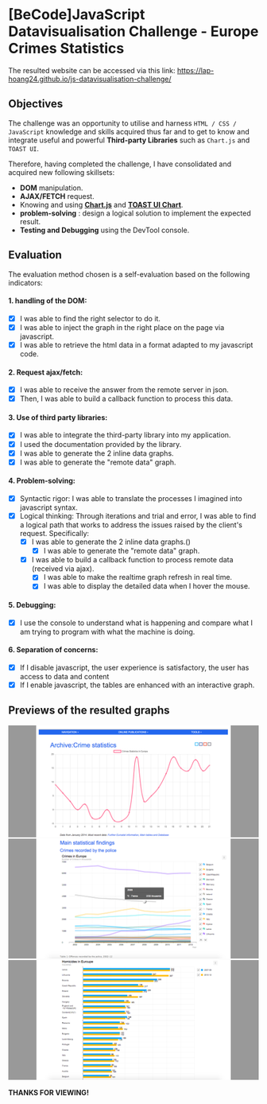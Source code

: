# [BeCode]JavaScript Datavisualisation Challenge - Europe Crimes Statistics

The resulted website can be accessed via this link: https://lap-hoang24.github.io/js-datavisualisation-challenge/

## Objectives 

The challenge was an opportunity to utilise and harness `HTML / CSS / JavaScript` knowledge and skills acquired thus far and to get to know and integrate useful and powerful **Third-party Libraries** such as `Chart.js` and `TOAST UI`. 

Therefore, having completed the challenge, I have consolidated and acquired new following skillsets:
- **DOM** manipulation.
- **AJAX/FETCH** request.
- Knowing and using [**Chart.js**](https://www.chartjs.org/) and [**TOAST UI Chart**](https://ui.toast.com/tui-chart/).
- **problem-solving** : design a logical solution to implement the expected result.
- **Testing and Debugging** using the DevTool console.

## Evaluation

The evaluation method chosen is a self-evaluation based on the following indicators:

#### 1. handling of the DOM:
- [x] I was able to find the right selector to do it.
- [x] I was able to inject the graph in the right place on the page via javascript.
- [x] I was able to retrieve the html data in a format adapted to my javascript code.
#### 2. Request ajax/fetch:
- [x] I was able to receive the answer from the remote server in json.
- [x] Then, I was able to build a callback function to process this data.
#### 3. Use of third party libraries:
- [x] I was able to integrate the third-party library into my application.
- [x] I used the documentation provided by the library.
- [x] I was able to generate the 2 inline data graphs.
- [x] I was able to generate the "remote data" graph.
#### 4. Problem-solving:
- [x] Syntactic rigor: I was able to translate the processes I imagined into javascript syntax.
- [x] Logical thinking: Through iterations and trial and error, I was able to find a logical path that works to address the issues raised by the client's request. Specifically:
  - [x] I was able to generate the 2 inline data graphs.()
      - [x] I was able to generate the "remote data" graph.
  - [x] I was able to build a callback function to process remote data (received via ajax).
    - [x] I was able to make the realtime graph refresh in real time.
    - [x] I was able to display the detailed data when I hover the mouse.
#### 5. Debugging:
- [x] I use the console to understand what is happening and compare what I am trying to program with what the machine is doing.
#### 6. Separation of concerns:
- [x] If I disable javascript, the user experience is satisfactory, the user has access to data and content
- [x] If I enable javascript, the tables are enhanced with an interactive graph.

## Previews of the resulted graphs

![Dynamic updating chart](assets/Dynamic-Chart.png)
![Crimes Recorded by police in Europe](assets/Crimes-in-Europe.png)
![Homicide in Europe 2010 - 2012](assets/Homicide-in-Europe.png)

**THANKS FOR VIEWING!**
